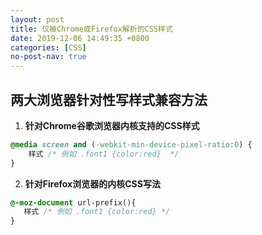 ```yaml
---
layout: post
title: 仅被Chrome或Firefox解析的CSS样式
date: 2019-12-06 14:49:35 +0800
categories: [CSS]
no-post-nav: true
---
```


## 两大浏览器针对性写样式兼容方法

1. **针对Chrome谷歌浏览器内核支持的CSS样式**

``` css
@media screen and (-webkit-min-device-pixel-ratio:0) {
    样式 /* 例如 .font1 {color:red}  */
}
```

2. **针对Firefox浏览器的内核CSS写法**

``` css
@-moz-document url-prefix(){
   样式 /* 例如 .font1 {color:red} */
}
```



